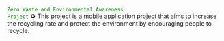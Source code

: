 <code style="color:green">Zero Waste and Environmental Awareness Project</code>  :recycle:
This project is a mobile application project that aims to increase the recycling rate and protect the environment by encouraging people to recycle.
